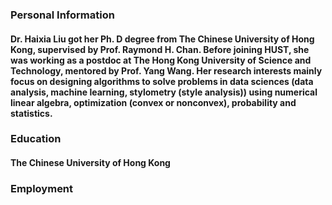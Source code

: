 ### Personal Information
#### Dr. Haixia Liu got her Ph. D degree from The Chinese University of Hong Kong, supervised by Prof. Raymond H. Chan. Before joining HUST, she was working as a postdoc at The Hong Kong University of Science and Technology, mentored by Prof.  Yang Wang. Her research interests mainly focus on designing algorithms to solve problems in data sciences (data analysis, machine learning, stylometry (style analysis)) using numerical linear algebra, optimization (convex or nonconvex), probability and statistics.
### Education
#### The Chinese University of Hong Kong
### Employment
